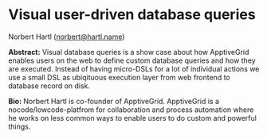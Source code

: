 # Visual user-driven database queries

Norbert Hartl (norbert@hartl.name)

**Abstract:**
Visual database queries is a show case about how ApptiveGrid enables users on the web to define custom database queries and how they are executed. Instead of having micro-DSLs for a lot of individual actions we use a small DSL as ubiqituous execution layer from web frontend to database record on disk.

**Bio:**
Norbert Hartl is co-founder of ApptiveGrid. ApptiveGrid is a nocode/lowcode-platfrom for collaboration and process automation where he works on less common ways to enable users to do custom and powerful things. 

